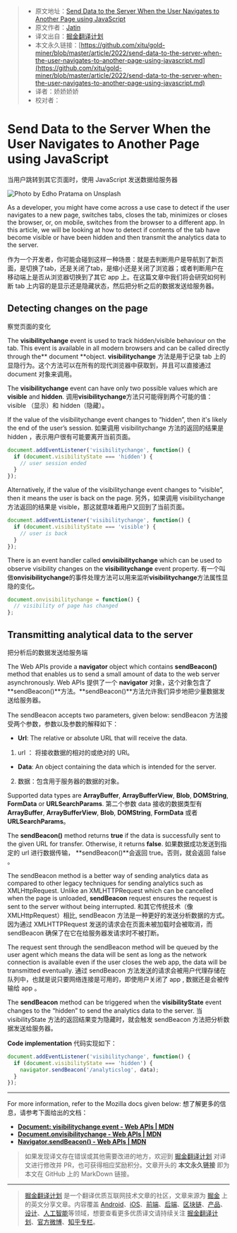 > * 原文地址：[Send Data to the Server When the User Navigates to Another Page using JavaScript](https://javascript.plainenglish.io/send-data-to-the-server-when-the-user-navigates-to-another-page-using-javascript-d98a0a4a0539)
> * 原文作者：[Jatin](https://medium.com/@jatin.krr)
> * 译文出自：[掘金翻译计划](https://github.com/xitu/gold-miner)
> * 本文永久链接：[https://github.com/xitu/gold-miner/blob/master/article/2022/send-data-to-the-server-when-the-user-navigates-to-another-page-using-javascript.md](https://github.com/xitu/gold-miner/blob/master/article/2022/send-data-to-the-server-when-the-user-navigates-to-another-page-using-javascript.md)
> * 译者：娇娇娇娇
> * 校对者：

# Send Data to the Server When the User Navigates to Another Page using JavaScript
当用户跳转到其它页面时，使用 JavaScript 发送数据给服务器

![Photo by [Edho Pratama](https://unsplash.com/@edhoradic?utm_source=medium&utm_medium=referral) on [Unsplash](https://unsplash.com?utm_source=medium&utm_medium=referral)](https://cdn-images-1.medium.com/max/9044/0*0RbNvyMds_7IaOac)

As a developer, you might have come across a use case to detect if the user navigates to a new page, switches tabs, closes the tab, minimizes or closes the browser, or, on mobile, switches from the browser to a different app. In this article, we will be looking at how to detect if contents of the tab have become visible or have been hidden and then transmit the analytics data to the server.

作为一个开发者，你可能会碰到这样一种场景：就是去判断用户是导航到了新页面，是切换了tab，还是关闭了tab，是缩小还是关闭了浏览器；或者判断用户在移动端上是否从浏览器切换到了其它 app 上。在这篇文章中我们将会研究如何判断 tab 上内容的是显示还是隐藏状态，然后把分析之后的数据发送给服务器。

## Detecting changes on the page
察觉页面的变化

The **visibilitychange** event is used to track hidden/visible behaviour on the tab. This event is available in all modern browsers and can be called directly through the** document **object.
**visibilitychange** 方法是用于记录 tab 上的显隐行为。这个方法可以在所有的现代浏览器中获取到，并且可以直接通过 document 对象来调用。


The **visibilitychange** event can have only two possible values which are **visible** and **hidden**.
调用**visibilitychange**方法只可能得到两个可能的值： visible （显示）和 hidden（隐藏）。

If the value of the visibilitychange event changes to “hidden”, then it's likely the end of the user’s session.
如果调用 visibilitychange 方法的返回的结果是 hidden ，表示用户很有可能要离开当前页面。

```js
document.addEventListener('visibilitychange', function() {
  if (document.visibilityState === 'hidden') {
    // user session ended
  }
});
```

Alternatively, if the value of the visibilitychange event changes to “visible”, then it means the user is back on the page.
另外，如果调用 visibilitychange 方法返回的结果是 visible，那这就意味着用户又回到了当前页面。

```js
document.addEventListener('visibilitychange', function() {
  if (document.visibilityState === 'visible') {
    // user is back
  }
});
```

There is an event handler called **onvisibilitychange** which can be used to observe visibility changes on the **visibilitychange** event property.
有一个叫做**onvisibilitychange**的事件处理方法可以用来监听**visibilitychange**方法属性显隐的变化。

```js
document.onvisibilitychange = function() {
  // visibility of page has changed
};
```

## Transmitting analytical data to the server
把分析后的数据发送给服务端

The Web APIs provide a **navigator** object which contains **sendBeacon()** method that enables us to send a small amount of data to the web server asynchronously.
Web APIs 提供了一个 **navigator** 对象，这个对象包含了**sendBeacon()**方法。**sendBeacon()**方法允许我们异步地把少量数据发送给服务器。

The sendBeacon accepts two parameters, given below:
sendBeacon 方法接受两个参数，参数以及参数的解释如下：

* **Url**: The relative or absolute URL that will receive the data.
1. url ： 将接收数据的相对的或绝对的 URl。
* **Data**: An object containing the data which is intended for the server.
2. 数据：包含用于服务器的数据的对象。


Supported data types are **ArrayBuffer**, **ArrayBufferView**, **Blob**, **DOMString**, **FormData** or **URLSearchParams**.
第二个参数 data 接收的数据类型有 **ArrayBuffer**, **ArrayBufferView**, **Blob**, **DOMString**, **FormData** 或者 **URLSearchParams**。

The **sendBeacon()** method returns **true** if the data is successfully sent to the given URL for transfer. Otherwise, it returns **false**.
如果数据成功发送到指定的 url 进行数据传输， **sendBeacon()**会返回 true。否则，就会返回 false 。

The sendBeacon method is a better way of sending analytics data as compared to other legacy techniques for sending analytics such as XMLHttpRequest. Unlike an XMLHTTPRequest which can be cancelled when the page is unloaded, **sendBeacon** request ensures the request is sent to the server without being interrupted.
和其它传统技术（像 XMLHttpRequest）相比, sendBeacon 方法是一种更好的发送分析数据的方式。因为通过 XMLHTTPRequest 发送的请求会在页面未被加载时会被取消，而 sendBeacon 确保了在它在给服务器发请求时不被打断。

The request sent through the sendBeacon method will be queued by the user agent which means the data will be sent as long as the network connection is available even if the user closes the web app, the data will be transmitted eventually.
通过 sendBeacon 方法发送的请求会被用户代理存储在队列中，也就是说只要网络连接是可用的，即使用户关闭了 app , 数据还是会被传输给 app 。

The **sendBeacon** method can be triggered when the **visibilityState** event changes to the “hidden” to send the analytics data to the server.
当 visibilityState 方法的返回结果变为隐藏时，就会触发 sendBeacon 方法把分析数据发送给服务器。

**Code implementation**
代码实现如下：

```js
document.addEventListener('visibilitychange', function() {
  if (document.visibilityState === 'hidden') {
    navigator.sendBeacon('/analyticslog', data);
  }
});
```

---

For more information, refer to the Mozilla docs given below:
想了解更多的信息，请参考下面给出的文档：

- [**Document: visibilitychange event - Web APIs | MDN**](https://developer.mozilla.org/en-US/docs/Web/API/Document/visibilitychange_event)
- [**Document.onvisibilitychange - Web APIs | MDN**](https://developer.mozilla.org/en-US/docs/Web/API/Document/onvisibilitychange)
- [**Navigator.sendBeacon() - Web APIs | MDN**](https://developer.mozilla.org/en-US/docs/Web/API/Navigator/sendBeacon)

> 如果发现译文存在错误或其他需要改进的地方，欢迎到 [掘金翻译计划](https://github.com/xitu/gold-miner) 对译文进行修改并 PR，也可获得相应奖励积分。文章开头的 **本文永久链接** 即为本文在 GitHub 上的 MarkDown 链接。

---

> [掘金翻译计划](https://github.com/xitu/gold-miner) 是一个翻译优质互联网技术文章的社区，文章来源为 [掘金](https://juejin.im) 上的英文分享文章。内容覆盖 [Android](https://github.com/xitu/gold-miner#android)、[iOS](https://github.com/xitu/gold-miner#ios)、[前端](https://github.com/xitu/gold-miner#前端)、[后端](https://github.com/xitu/gold-miner#后端)、[区块链](https://github.com/xitu/gold-miner#区块链)、[产品](https://github.com/xitu/gold-miner#产品)、[设计](https://github.com/xitu/gold-miner#设计)、[人工智能](https://github.com/xitu/gold-miner#人工智能)等领域，想要查看更多优质译文请持续关注 [掘金翻译计划](https://github.com/xitu/gold-miner)、[官方微博](http://weibo.com/juejinfanyi)、[知乎专栏](https://zhuanlan.zhihu.com/juejinfanyi)。
